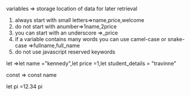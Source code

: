 variables => storage location of data for later retrieval
<!--naming convention of variables -->
1. always start with small letters=>name,price,welcome
2. do not start with anumber=>1name,2price
3. you can start with an underscore =>_price
4. if a variable contains many words you can use camel-case or snake-case =>fullname,full_name
5. do not use javascript reserved keywords

<!-- variable declaration -->
let =>let name ="kennedy",let price =1,let student_details = "travinne"

const => const name


let pi =12.34
pi
